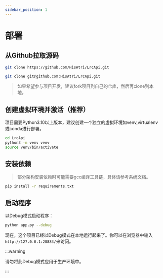 ```yaml
---
sidebar_position: 1
---
```


# 部署

## 从Github拉取源码

```bash title="http方式"
git clone https://github.com/HisAtri/LrcApi.git
```

```bash title="ssh方式"
git clone git@github.com:HisAtri/LrcApi.git
```

> 如果希望参与项目开发，建议fork项目到自己的仓库，然后再clone到本地。

## 创建虚拟环境并激活（推荐）

项目需要Python3.10以上版本，建议创建一个独立的虚拟环境如venv,virtualenv或conda进行部署。

```bash title="Linux下使用venv创建虚拟环境并激活"
cd LrcApi
python3 -m venv venv
source venv/bin/activate
```

## 安装依赖

> 部分架构安装依赖时可能需要gcc编译工具链，具体请参考系统文档。

```bash
pip install -r requirements.txt
```

## 启动程序

以Debug模式启动程序：

```bash
python app.py --debug
```

现在，这个项目已经以Debug模式在本地运行起来了。你可以在浏览器中输入`http://127.0.0.1:28883/`来访问。

:::warning

请勿将此Debug模式应用于生产环境中。

:::
